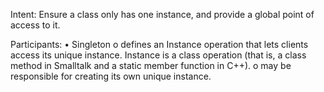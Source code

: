 Intent:
     Ensure a class only has one instance, and provide a global point of access to it.

Participants:
    • Singleton
        o defines an Instance operation that lets clients access its unique
            instance. Instance is a class operation (that is, a class method
            in Smalltalk and a static member function in C++).
        o may be responsible for creating its own unique instance.
